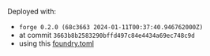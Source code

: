 Deployed with:
- `forge 0.2.0 (68c3663 2024-01-11T00:37:40.946762000Z)`
- at commit `3663b8b2583290bffd497c84e4434a69ec748c9d`
- using this [foundry.toml](https://github.com/llamaxyz/llama/blob/3663b8b2583290bffd497c84e4434a69ec748c9d/foundry.toml)